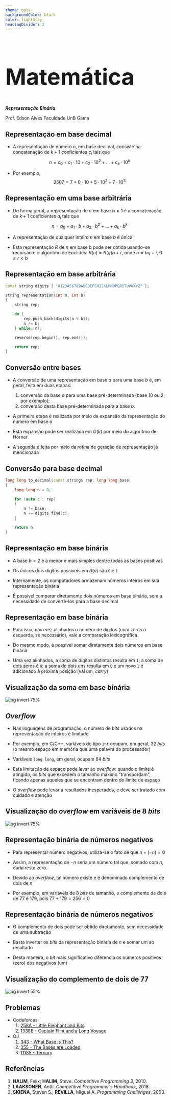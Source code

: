 ```yaml
---
theme: gaia
backgroundColor: black
color: lightGray
headingDivider: 2
---
```


<style>
    section {
        font-size: 30px;
    }

    h1 {
        font-size: 70px;
    }
</style>

<!-- _class: lead -->
# Matemática

*__Representação Binária__*

Prof. Edson Alves
Faculdade UnB Gama

## Representação em base decimal

- A representação de número $n$, em base decimal, consiste na concatenação de $k + 1$ coeficientes $c_i$ tais que
$$
n = c_0 + c_1\cdot 10 + c_2\cdot 10^2 + \ldots + c_k\cdot 10^k
$$

- Por exemplo,
$$
            2507 = 7 + 0\cdot 10 + 5\cdot 10^2 + 7\cdot 10^3
$$

## Representação em uma base arbitrária

- De forma geral, a representação de $n$ em base $b > 1$ é a concatenação de $k + 1$ coeficientes $a_j$ tais que
$$
n = a_0 + a_1\cdot b + a_2\cdot b^2 + \ldots + a_k\cdot b^k
$$

- A representação de qualquer inteiro $n$ em base $b$ é única

- Esta representação $R$ de $n$ em base $b$ pode ser obtida usando-se recursão e o algoritmo de Euclides: $R(n) = R(q)b + r$, onde $n = bq + r, 0 \leq r < b$

## Representação em base arbitrária

```C++
const string digits { "0123456789ABCDEFGHIJKLMNOPQRSTUVWXYZ" };

string representation(int n, int b)
{
    string rep;

    do {
        rep.push_back(digits[n % b]);
        n /= b;
    } while (n);

    reverse(rep.begin(), rep.end());

    return rep;
}
```

## Conversão entre bases

- A conversão de uma representação em base $a$ para uma base $b$ é, em geral, feita em duas etapas:
    1. conversão da base $a$ para uma base pré-determinada (base 10 ou 2, por exemplo);
    1. conversão desta base pré-determinada para a base $b$.

- A primeira etapa é realizada por meio da expansão da representação do número em base $a$

- Esta expansão pode ser realizada em $O(k)$ por meio do algoritmo de Horner

- A segunda é feita por meio da rotina de geração de representação já mencionada

## Conversão para base decimal

```C++
long long to_decimal(const string& rep, long long base)
{
    long long n = 0;

    for (auto c : rep)
    {
        n *= base;
        n += digits.find(c);
    }

    return n;
}   
```

## Representação em base binária

- A base $b = 2$ é a menor e mais simples dentre todas as bases positivas

- Os únicos dois dígitos possíveis em $R(n)$ são `0` e `1`

- Internamente, os computadores armazenam números inteiros em sua representação binária

- É possível comparar diretamente dois números em base binária, sem a necessidade de convertê-los para a base decimal

## Representação em base binária

- Para isso, uma vez alinhados o número de dígitos (com zeros à esquerda, se necessário), vale a comparação lexicográfica

- Do mesmo modo, é possível somar diretamente dois números em base binária

- Uma vez alinhados, a soma de dígitos distintos resulta em `1`; a soma de dois zeros é `0`; a soma de dois uns resulta em `0` e um novo `1` é adicionado à próxima posição (vai um, _carry_)

## Visualização da soma em base binária

![bg invert 75%](figs/sum.svg)

## _Overflow_

- Nas linguagens de programação, o número de _bits_ usados na representação de inteiros é limitado

- Por exemplo, em C/C++, variáveis do tipo `int`  ocupam, em geral, 32 _bits_ (o mesmo espaço em memória que uma palavra do processador)

- Variáveis `long long`, em geral, ocupam 64 _bits_

- Esta limitação de espaço pode levar ao _overflow_: quando o limite é atingido, os _bits_ que excedem o tamanho máximo "transbordam", ficando apenas aqueles que se encontram dentro do limite de espaço

- O _overflow_ pode levar a resultados inesperados, e deve ser tratado com cuidado e atenção

## Visualização do _overflow_ em variáveis de 8 _bits_

![bg invert 75%](figs/overflow.svg)

## Representação binária de números negativos

- Para representar número negativos, utiliza-se o fato de que $n + (-n) = 0$

- Assim, a representação de $-n$ seria um número tal que, somado com $n$, daria resto zero

- Devido ao _overflow_, tal número existe e é denominado complemento de dois de $n$

- Por exemplo, em variáveis de 8 _bits_ de tamanho, o complemento de dois de $77$ é $179$, pois $77 + 179 = 256 = 0$

## Representação binária de números negativos

- O complemento de dois pode ser obtido diretamente, sem necessidade de uma subtração

- Basta inverter os _bits_ da representação binária de $n$ e somar um ao resultado

- Desta maneira, o _bit_ mais significativo diferencia os números positivos (zero) dos negativos (um)


## Visualização do complemento de dois de $77$

![bg invert 55%](figs/negatives.svg)

## Problemas

- Codeforces
    1. [258A - Little Elephant and Bits](https://codeforces.com/problemset/problem/258/A)
    1. [1338B - Captain Flint and a Long Voyage](https://codeforces.com/problemset/problem/1388/B)
- OJ
    1. [343 - What Base is This?](http://onlinejudge.org/index.php?option=com_onlinejudge&Itemid=8&category=24&page=show_problem&problem=279)
    1. [355 - The Bases are Loaded](http://onlinejudge.org/index.php?option=com_onlinejudge&Itemid=8&category=24&page=show_problem&problem=291)
    1. [11185 - Ternary](http://onlinejudge.org/index.php?option=com_onlinejudge&Itemid=8&category=24&page=show_problem&problem=2126)

## Referências

1. **HALIM**, Felix; **HALIM**, Steve. _Competitive Programming 3_, 2010.
1. **LAAKSONEN**, Antti. _Competitive Programmer's Handbook_, 2018.
1. **SKIENA**, Steven S.; **REVILLA**, Miguel A. _Programming Challenges_, 2003.
